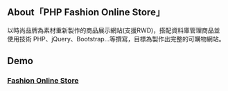 ## About「PHP Fashion Online Store」
以時尚品牌為素材重新製作的商品展示網站(支援RWD)，搭配資料庫管理商品並使用技術 PHP、jQuery、Bootstrap...等撰寫，目標為製作出完整的可購物網站。
## Demo
### [Fashion Online Store](http://220.128.133.15/s1090408/portfolio/fashionOnlineStore/)
